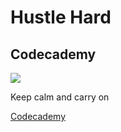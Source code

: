 # Hustle Hard
 
<body>
    <h2>Codecademy</h2>
    <img class="img-responsive img-border-left" src="https://gt20.org/wp-content/uploads/2016/09/volunteer.png="">
    <p>Keep calm and carry on</p>
    <a href="http://www.codecademy.com/">Codecademy</a>
</body>    
</html>
